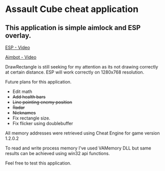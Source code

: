 # Assault Cube cheat application

## This application is simple aimlock and ESP overlay.

[ESP - Video](https://streamable.com/owwxm)

[Aimbot - Video](https://streamable.com/2cq00)


DrawRectangle is still seeking for my attention as its not drawing correctly at certain distance. ESP will work correctly on 1280x768 resolution.

Future plans for this application.
  - Edit math
  - ~~Add health bars~~
  - ~~Line pointing enemy position~~
  - ~~Radar~~
  - ~~Nicknames~~
  - Fix rectangle size.
  - Fix flicker using doublebuffer


All memory addresses were retrieved using Cheat Engine for game version 1.2.0.2

To read and write process memory I've used VAMemory DLL but same results can be achieved using win32 api functions.


Feel free to test this application.
